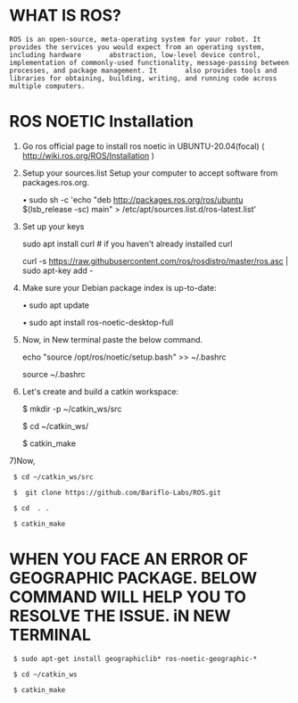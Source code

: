 # WHAT IS ROS?

    ROS is an open-source, meta-operating system for your robot. It provides the services you would expect from an operating system, including hardware       abstraction, low-level device control, implementation of commonly-used functionality, message-passing between processes, and package management. It       also provides tools and libraries for obtaining, building, writing, and running code across multiple computers.
    
# ROS NOETIC Installation

 1) Go ros official page to install ros noetic in UBUNTU-20.04(focal) ( http://wiki.ros.org/ROS/Installation )

 2) Setup your sources.list
      Setup your computer to accept software from packages.ros.org.
    
       •  sudo sh -c 'echo "deb http://packages.ros.org/ros/ubuntu $(lsb_release -sc) main" > /etc/apt/sources.list.d/ros-latest.list'
    
 3) Set up your keys
      
       sudo apt install curl # if you haven't already installed curl
      
       curl -s https://raw.githubusercontent.com/ros/rosdistro/master/ros.asc | sudo apt-key add -
  
  4) Make sure your Debian package index is up-to-date:
    
      • sudo apt update

      • sudo apt install ros-noetic-desktop-full
    
  5)  Now, in New terminal paste the below command. 
 
      echo "source /opt/ros/noetic/setup.bash" >> ~/.bashrc
   
      source ~/.bashrc
   
  6) Let's create and build a catkin workspace:

     $ mkdir -p ~/catkin_ws/src

     $ cd ~/catkin_ws/

     $ catkin_make
   
  7)Now, 
 
     $ cd ~/catkin_ws/src

     $  git clone https://github.com/Bariflo-Labs/ROS.git

     $ cd  . .

     $ catkin_make
  
 # WHEN YOU FACE AN ERROR OF GEOGRAPHIC PACKAGE. BELOW COMMAND WILL HELP YOU TO RESOLVE THE ISSUE. iN NEW TERMINAL

     $ sudo apt-get install geographiclib* ros-noetic-geographic-*

     $ cd ~/catkin_ws

     $ catkin_make

 
